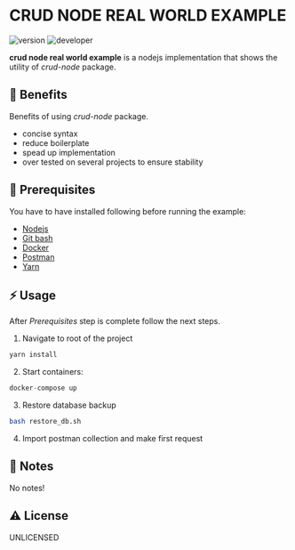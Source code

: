 # CRUD NODE REAL WORLD EXAMPLE

<img src="https://img.shields.io/badge/crud node real world example-1.0.0-15ACF6?style=for-the-badge&logo=none&logoColor=white" alt="version" />&nbsp;<img src="https://img.shields.io/badge/DEVELOPER-Suhan Tudor-purple?style=for-the-badge&logo=none" alt="developer" />

**crud node real world example** is a nodejs implementation that shows the utility of _crud-node_ package.

## 👀 Benefits

Benefits of using _crud-node_ package.

- concise syntax
- reduce boilerplate
- spead up implementation
- over tested on several projects to ensure stability

## 📃 Prerequisites

You have to have installed following before running the example:

- [Nodejs](https://nodejs.org/en/)
- [Git bash](https://git-scm.com/downloads)
- [Docker](https://docs.docker.com/get-docker/)
- [Postman](https://www.postman.com/downloads/)
- [Yarn](https://classic.yarnpkg.com/lang/en/docs/install)

## ⚡️ Usage

After _Prerequisites_ step is complete follow the next steps.

1. Navigate to root of the project

```js
yarn install
```

2. Start containers:

```js
docker-compose up
```

3. Restore database backup

```bash
bash restore_db.sh
```

4. Import postman collection and make first request

## 📝 Notes

No notes!

## ⚠️ License

UNLICENSED
